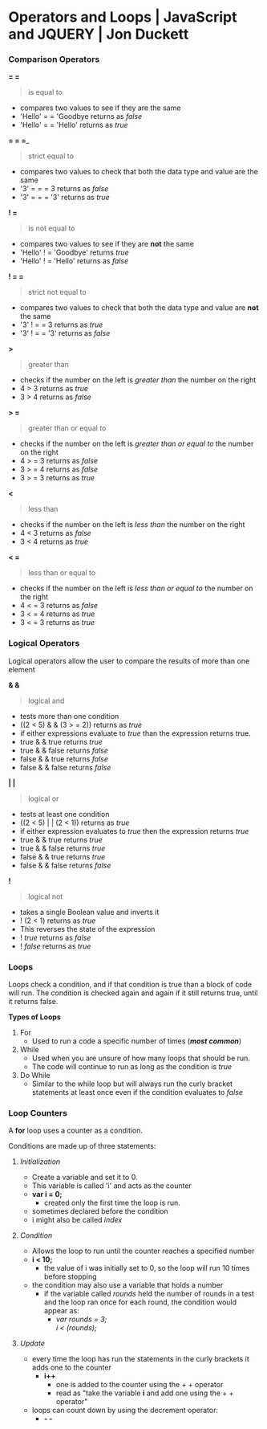 # Operators and Loops | JavaScript and JQUERY | Jon Duckett

### Comparison Operators

__= =__
>is equal to  
- compares two values to see if they are the same
- 'Hello' = = 'Goodbye returns as _false_
- 'Hello' = = 'Hello' returns as _true_

__= = =___
>strict equal to  
- compares two values to check that both the data type and value are the same
- '3' = = = 3 returns as _false_
- '3' = = = '3' returns as _true_

__! =__
>is not equal to
- compares two values to see if they are __not__ the same
- 'Hello' ! = 'Goodbye' returns _true_
- 'Hello' ! = 'Hello' returns as _false_

__! = =__
>strict not equal to
- compares two values to check that both the data type and value are __not__ the same
- '3' ! = = 3 returns as _true_
- '3' ! = = '3' returns as _false_

__>__
>greater than
- checks if the number on the left is _greater than_ the number on the right
- 4 > 3 returns as _true_
- 3 > 4 returns as _false_

__> =__
>greater than or equal to
- checks if the number on the left is _greater than or equal to_ the number on the right
- 4 > = 3 returns as _false_
- 3 > = 4 returns as _false_
- 3 > = 3 returns as _true_

__<__
>less than
- checks if the number on the left is _less than_ the number on the right
- 4 < 3 returns as _false_
- 3 < 4 returns as _true_

__< =__
>less than or equal to
- checks if the number on the left is _less than or equal to_ the number on the right
- 4 < = 3 returns as _false_
- 3 < = 4 returns as _true_
- 3 < = 3 returns as _true_

### Logical Operators

Logical operators allow the user to compare the results of more than one element

__& &__
>logical and
- tests more than one condition
- ((2 < 5) & & (3 > = 2)) returns as _true_
- if either expressions evaluate to _true_ than the expression returns true.
- true & & true returns _true_
- true & & false returns _false_
- false & & true returns _false_
- false & & false returns _false_

__| |__
>logical or
- tests at least one condition
- ((2 < 5) | | (2 < 1)) returns as _true_
- if either expression evaluates to _true_ then the expression returns _true_
- true & & true returns _true_
- true & & false returns _true_
- false & & true returns _true_
- false & & false returns _false_

__!__
>logical not
- takes a single Boolean value and inverts it
- ! (2 < 1) returns as _true_
- This reverses the state of the expression
- ! _true_ returns as _false_
- ! _false_ returns as _true_

### Loops

Loops check a condition, and if that condition is true than a block of code will run. The condition is checked again and again if it still returns true, until it returns false. 

__Types of Loops__
1. For 
    - Used to run a code a specific number of times (__*most common*__)
1. While
    - Used when you are unsure of how many loops that should be run. 
    - The code will continue to run as long as the condition is _true_
1. Do While
    - Similar to the while loop but will always run the curly bracket statements at least once even if the condition evaluates to _false_

### Loop Counters

A __for__ loop uses a counter as a condition. 

Conditions are made up of three statements:  
1. _Initialization_
    - Create a variable and set it to 0. 
    - This variable is called 'i' and acts as the counter
    - __var i = 0;__
        - created only the first time the loop is run.
    - sometimes declared before the condition
    - i might also be called _index_

2. _Condition_
    - Allows the loop to run until the counter reaches a specified number
    - __i < 10;__
        - the value of i was initially set to 0, so the loop will run 10 times before stopping
    - the condition may also use a variable that holds a number
        - if the variable called _rounds_ held the number of rounds in a test and the loop ran once for each round, the condition would appear as:
            - _var rounds = 3;_  
              _i < (rounds);_

3. _Update_
    - every time the loop has run the statements in the curly brackets it adds one to the counter
        - __i++__
            - one is added to the counter using the + + operator
            - read as "take the variable __i__ and add one using the + + operator"
    - loops can count down by using the decrement operator:
        - __- -__ 
              
